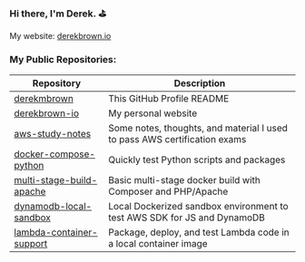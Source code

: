 ### Hi there, I'm Derek. :golf:

My website: [derekbrown.io](https://derekbrown.io)

### My Public Repositories:

| Repository                                                                          | Description                                                               |
| -                                                                                   | -                                                                         |
| [derekmbrown](https://github.com/derekmbrown/derekmbrown)                           | This GitHub Profile README                                                |
| [derekbrown-io](https://github.com/derekmbrown/derekbrown-io)                       | My personal website                                                       |
| [aws-study-notes](https://github.com/derekmbrown/aws-study-notes)                   | Some notes, thoughts, and material I used to pass AWS certification exams |
| [docker-compose-python](https://github.com/derekmbrown/docker-compose-python)       | Quickly test Python scripts and packages                                  |
| [multi-stage-build-apache](https://github.com/derekmbrown/multi-stage-build-apache) | Basic multi-stage docker build with Composer and PHP/Apache               |
| [dynamodb-local-sandbox](https://github.com/derekmbrown/dynamodb-local-sandbox)     | Local Dockerized sandbox environment to test AWS SDK for JS and DynamoDB  |
| [lambda-container-support](https://github.com/derekmbrown/lambda-container-support) | Package, deploy, and test Lambda code in a local container image          |
